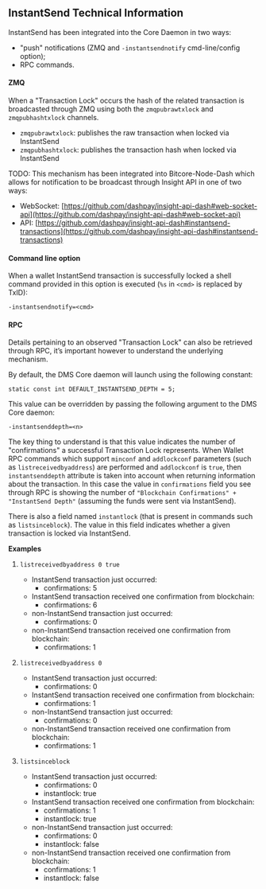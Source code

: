 ## InstantSend Technical Information

InstantSend has been integrated into the Core Daemon in two ways:
* "push" notifications (ZMQ and `-instantsendnotify` cmd-line/config option);
* RPC commands.

#### ZMQ

When a "Transaction Lock" occurs the hash of the related transaction is broadcasted through ZMQ using both the `zmqpubrawtxlock` and `zmqpubhashtxlock` channels.

* `zmqpubrawtxlock`: publishes the raw transaction when locked via InstantSend
* `zmqpubhashtxlock`: publishes the transaction hash when locked via InstantSend

TODO: This mechanism has been integrated into Bitcore-Node-Dash which allows for notification to be broadcast through Insight API in one of two ways:
* WebSocket: [https://github.com/dashpay/insight-api-dash#web-socket-api](https://github.com/dashpay/insight-api-dash#web-socket-api)
* API: [https://github.com/dashpay/insight-api-dash#instantsend-transactions](https://github.com/dashpay/insight-api-dash#instantsend-transactions)

#### Command line option

When a wallet InstantSend transaction is successfully locked a shell command provided in this option is executed (`%s` in `<cmd>` is replaced by TxID):

```
-instantsendnotify=<cmd>
```

#### RPC

Details pertaining to an observed "Transaction Lock" can also be retrieved through RPC, it’s important however to understand the underlying mechanism.

By default, the DMS Core daemon will launch using the following constant:

```
static const int DEFAULT_INSTANTSEND_DEPTH = 5;
```

This value can be overridden by passing the following argument to the DMS Core daemon:

```
-instantsenddepth=<n>
```

The key thing to understand is that this value indicates the number of "confirmations" a successful Transaction Lock represents. When Wallet RPC commands which support `minconf` and `addlockconf` parameters (such as `listreceivedbyaddress`) are performed and `addlockconf` is `true`, then `instantsenddepth` attribute is taken into account when returning information about the transaction. In this case the value in `confirmations` field you see through RPC is showing the number of `"Blockchain Confirmations" + "InstantSend Depth"` (assuming the funds were sent via InstantSend).

There is also a field named `instantlock` (that is present in commands such as `listsinceblock`). The value in this field indicates whether a given transaction is locked via InstantSend.

**Examples**

1. `listreceivedbyaddress 0 true`
   * InstantSend transaction just occurred:
        * confirmations: 5
   * InstantSend transaction received one confirmation from blockchain:
        * confirmations: 6
   * non-InstantSend transaction just occurred:
        * confirmations: 0
   * non-InstantSend transaction received one confirmation from blockchain:
        * confirmations: 1

2. `listreceivedbyaddress 0`
   * InstantSend transaction just occurred:
        * confirmations: 0
   * InstantSend transaction received one confirmation from blockchain:
        * confirmations: 1
   * non-InstantSend transaction just occurred:
        * confirmations: 0
   * non-InstantSend transaction received one confirmation from blockchain:
        * confirmations: 1

3. `listsinceblock`
    * InstantSend transaction just occurred:
        * confirmations: 0
        * instantlock: true
    * InstantSend transaction received one confirmation from blockchain:
        * confirmations: 1
        * instantlock: true
    * non-InstantSend transaction just occurred:
        * confirmations: 0
        * instantlock: false
    * non-InstantSend transaction received one confirmation from blockchain:
        * confirmations: 1
        * instantlock: false
